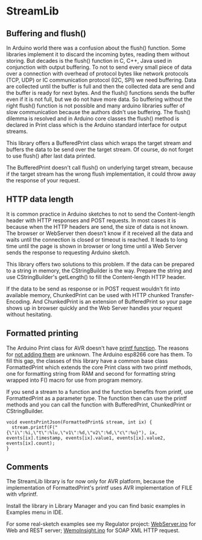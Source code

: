 # StreamLib

## Buffering and flush()

In Arduino world there was a confusion about the flush() function. Some libraries implement it to discard the incoming bytes, reading them without storing. But decades is the flush() function in C, C++, Java used in conjunction with output buffering. To not to send every small piece of data over a connection with overhead of protocol bytes like network protocols (TCP, UDP) or IC communication protocol (I2C, SPI) we need buffering. Data are collected until the buffer is full and then the collected data are send and the buffer is ready for next bytes. And the flush() functions sends the buffer even if it is not full, but we do not have more data. So buffering without the right flush() function is not possible and many arduino libraries suffer of slow communication because the authors didn't use buffering. The flush() dilemma is resolved and in Arduino core classes the flush() method is declared in Print class which is the Arduino standard interface for output streams.

This library offers a BufferedPrint class which wraps the target stream and buffers the data to be send over the target stream. Of course, do not forget to use flush() after last data printed.

The BufferedPrint doesn't call flush() on underlying target stream, because if the target stream has the wrong flush implementation, it could throw away the response of your request.

## HTTP data length

It is common practice in Arduino sketches to not to send the Content-length header with HTTP responses and POST requests. In most cases it is because when the HTTP headers are send, the size of data is not known. The browser or WebServer then doesn't know if it received all the data and waits until the connection is closed or timeout is reached. It leads to long time until the page is shown in browser or long time until a Web Server sends the response to requesting Arduino sketch.

This library offers two solutions to this problem. If the data can be prepared to a string in memory, the CStringBuilder is the way. Prepare the string and use CStringBuilder's getLength() to fill the Content-length HTTP header.

If the data to be send as response or in POST request wouldn't fit into available memory, ChunkedPrint can be used with HTTP chunked Transfer-Encoding. And ChunkedPrint is an extension of BufferedPrint so your page shows up in browser quickly and the Web Server handles your request without hesitating. 

## Formatted printing

The Arduino Print class for AVR doesn't have [printf function](http://www.cplusplus.com/reference/cstdio/printf/). The reasons for [not adding them](https://github.com/arduino/Arduino/pull/5938) are unknown. The Arduino esp8266 core has them. To fill this gap, the classes of this library have a common base class FormattedPrint which extends the core Print class with two printf methods, one for formatting string from RAM and second for formatting string wrapped into F() macro for use from program memory.

If you send a stream to a function and the function benefits from printf, use FormattedPrint as a parameter type. The function then can use the printf methods and you can call the function with BufferedPrint, ChunkedPrint or CStringBuilder.

```
void eventsPrintJson(FormattedPrint& stream, int ix) {
  stream.printf(F("{\"i\":%i,\"t\":%lu,\"v1\":%d,\"v2\":%d,\"c\":%u}"), ix, events[ix].timestamp, events[ix].value1, events[ix].value2, events[ix].count);
}
```
## Comments

The StreamLib library is for now only for AVR platform, because the implementation of FormattedPrint's printf uses AVR implementation of FILE with vfprintf. 

Install the library in Library Manager and you can find basic examples in Examples menu in IDE.

For some real-sketch examples see my Regulator project: [WebServer.ino](https://github.com/jandrassy/Regulator/blob/master/Regulator/WebServer.ino) for Web and REST server; [WemoInsight.ino](https://github.com/jandrassy/Regulator/blob/master/Regulator/WemoInsight.ino) for SOAP XML HTTP request.



 